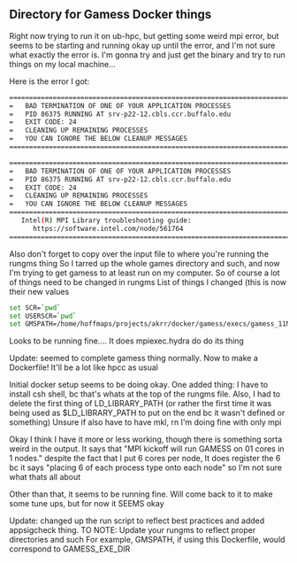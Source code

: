 ## Directory for Gamess Docker things


Right now trying to run it on ub-hpc, but getting some weird mpi error, but seems to be starting and running okay up until the error, and I'm not sure what exactly the error is.
I'm gonna try and just get the binary and try to run things on my local machine...

Here is the error I got:
```bash
===================================================================================
=   BAD TERMINATION OF ONE OF YOUR APPLICATION PROCESSES
=   PID 86375 RUNNING AT srv-p22-12.cbls.ccr.buffalo.edu
=   EXIT CODE: 24
=   CLEANING UP REMAINING PROCESSES
=   YOU CAN IGNORE THE BELOW CLEANUP MESSAGES
===================================================================================

===================================================================================
=   BAD TERMINATION OF ONE OF YOUR APPLICATION PROCESSES
=   PID 86375 RUNNING AT srv-p22-12.cbls.ccr.buffalo.edu
=   EXIT CODE: 24
=   CLEANING UP REMAINING PROCESSES
=   YOU CAN IGNORE THE BELOW CLEANUP MESSAGES
===================================================================================
   Intel(R) MPI Library troubleshooting guide:
      https://software.intel.com/node/561764
===================================================================================


```
Also don't forget to copy over the input file to where you're running the rungms thing
So I tarred up the whole games directory and such, and now I'm trying to get gamess to at least run on my computer.
So of course a lot of things need to be changed in rungms
List of things I changed (this is now their new values
```bash
set SCR=`pwd`
set USERSCR=`pwd`
set GMSPATH=/home/hoffmaps/projects/akrr/docker/gamess/execs/gamess_11Nov2017R3
```
Looks to be running fine....
It does mpiexec.hydra do do its thing

Update: seemed to complete gamess thing normally. Now to make a Dockerfile! It'll be a lot like hpcc as usual

Initial docker setup seems to be doing okay.
One added thing: I have to install csh shell, bc that's whats at the top of the rungms file.
Also, I had to delete the first thing of LD\_LIBRARY\_PATH (or rather the first time it was being used as $LD\_LIBRARY\_PATH to put on the end bc it wasn't defined or something)
Unsure if also have to have mkl, rn I'm doing fine with only mpi


Okay I think I have it more or less working, though there is something sorta weird in the output.
It says that "MPI kickoff will run GAMESS on 01 cores in 1 nodes." despite the fact that I put 6 cores per node, It does register the 6 bc it says "placing 6 of each process type onto each node" so I'm not sure what thats all about

Other than that, it seems to be running fine. Will come back to it to make some tune ups, but for now it SEEMS okay

Update: changed up the run script to reflect best practices and added appsigcheck thing.
TO NOTE: Update your rungms to reflect proper directories and such
For example, GMSPATH, if using this Dockerfile, would correspond to GAMESS\_EXE\_DIR




